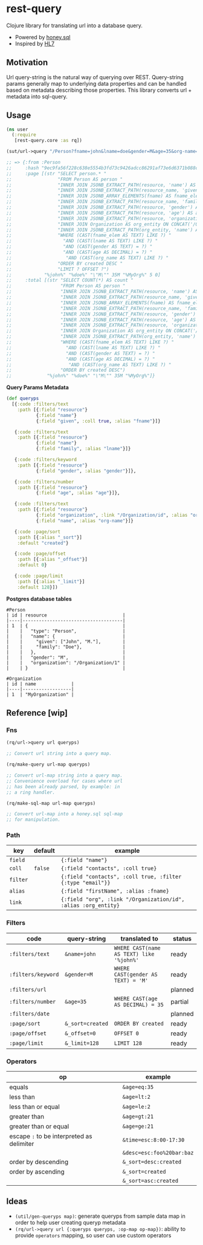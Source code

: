 # rest-query

Clojure library for translating url into a database query. 

- Powered by [honey.sql](https://github.com/seancorfield/honeysql)
- Inspired by [HL7](https://www.hl7.org/fhir/search.html)

## Motivation

Url query-string is the natural way of querying over REST. Query-string params generally map to underlying data properties and can be handled based on metadata describing those properties. This library converts url + metadata into sql-query.

## Usage

```clojure
(ns user
  (:require
   [rest-query.core :as rq])

(sut/url->query "/Person?fname=john&lname=doe&gender=M&age=35&org-name=MyOrg&_sort=desc:created&_offset=0&_limit=5" queryps)

;; => {:from :Person
;;     :hash "9ec9fa56f228c638e5554b3fd73c9426adcc86291af73e6d6371b088c5972ff7"
;;     :page [(str "SELECT person.* "
;;                 "FROM Person AS person "
;;                 "INNER JOIN JSONB_EXTRACT_PATH(resource, 'name') AS resource_name ON TRUE "
;;                 "INNER JOIN JSONB_EXTRACT_PATH(resource_name, 'given') AS fname ON TRUE "
;;                 "INNER JOIN JSONB_ARRAY_ELEMENTS(fname) AS fname_elem ON TRUE "
;;                 "INNER JOIN JSONB_EXTRACT_PATH(resource_name, 'family') AS lname ON TRUE "
;;                 "INNER JOIN JSONB_EXTRACT_PATH(resource, 'gender') AS gender ON TRUE "
;;                 "INNER JOIN JSONB_EXTRACT_PATH(resource, 'age') AS age ON TRUE "
;;                 "INNER JOIN JSONB_EXTRACT_PATH(resource, 'organization') AS org ON TRUE "
;;                 "INNER JOIN Organization AS org_entity ON CONCAT('/Organization/', org_entity.id) = CAST(org AS TEXT) "
;;                 "INNER JOIN JSONB_EXTRACT_PATH(org_entity, 'name') AS org_name ON TRUE "
;;                 "WHERE (CAST(fname_elem AS TEXT) LIKE ?) "
;;                   "AND (CAST(lname AS TEXT) LIKE ?) "
;;                   "AND (CAST(gender AS TEXT) = ?) "
;;                   "AND (CAST(age AS DECIMAL) = ?) "
;;                    "AND (CAST(org_name AS TEXT) LIKE ?) "
;;                 "ORDER BY created DESC "
;;                 "LIMIT ? OFFSET ?")
;;            "%john%" "%doe%" "\"M\"" 35M "%MyOrg%" 5 0]
;;     :total [(str "SELECT COUNT(*) AS count "
;;                  "FROM Person AS person "
;;                  "INNER JOIN JSONB_EXTRACT_PATH(resource, 'name') AS resource_name ON TRUE "
;;                  "INNER JOIN JSONB_EXTRACT_PATH(resource_name, 'given') AS fname ON TRUE "
;;                  "INNER JOIN JSONB_ARRAY_ELEMENTS(fname) AS fname_elem ON TRUE "
;;                  "INNER JOIN JSONB_EXTRACT_PATH(resource_name, 'family') AS lname ON TRUE "
;;                  "INNER JOIN JSONB_EXTRACT_PATH(resource, 'gender') AS gender ON TRUE "
;;                  "INNER JOIN JSONB_EXTRACT_PATH(resource, 'age') AS age ON TRUE "
;;                  "INNER JOIN JSONB_EXTRACT_PATH(resource, 'organization') AS org ON TRUE "
;;                  "INNER JOIN Organization AS org_entity ON CONCAT('/Organization/', org_entity.id) = CAST(org AS TEXT) "
;;                  "INNER JOIN JSONB_EXTRACT_PATH(org_entity, 'name') AS org_name ON TRUE "
;;                  "WHERE (CAST(fname_elem AS TEXT) LIKE ?) "
;;                    "AND (CAST(lname AS TEXT) LIKE ?) "
;;                    "AND (CAST(gender AS TEXT) = ?) "
;;                    "AND (CAST(age AS DECIMAL) = ?) "
;;                     "AND (CAST(org_name AS TEXT) LIKE ?) "
;;                  "ORDER BY created DESC")
;;             "%john%" "%doe%" "\"M\"" 35M "%MyOrg%"]}
```

**Query Params Metadata**

```clojure
(def queryps
  [{:code :filters/text
    :path [{:field "resource"}
           {:field "name"}
           {:field "given", :coll true, :alias "fname"}]}

   {:code :filters/text
    :path [{:field "resource"}
           {:field "name"}
           {:field "family", :alias "lname"}]}

   {:code :filters/keyword
    :path [{:field "resource"}
           {:field "gender", :alias "gender"}]},

   {:code :filters/number
    :path [{:field "resource"}
           {:field "age", :alias "age"}]},

   {:code :filters/text
    :path [{:field "resource"}
           {:field "organization", :link "/Organization/id", :alias "org"}
           {:field "name", :alias "org-name"}]}

   {:code :page/sort
    :path [{:alias "_sort"}]
    :default "created"}

   {:code :page/offset
    :path [{:alias "_offset"}]
    :default 0}

   {:code :page/limit
    :path [{:alias "_limit"}]
    :default 128}])
```

**Postgres database tables**

```
#Person
| id | resource                            |
|----|-------------------------------------|
| 1  | {                                   |
|    |   "type": "Person",                 |
|    |   "name": {                         |
|    |     "given": ["John", "M."],        |
|    |     "family": "Doe"},               |
|    |   },                                |
|    |   "gender": "M",                    |
|    |   "organization": "/Organization/1" |
|    | }                                   |

#Organization
| id | name             |
|----|------------------|
| 1  | "MyOrganization" |
```

## Reference [wip]

### Fns

``` clojure
(rq/url->query url queryps)

;; Convert url string into a query map.
```

``` clojure
(rq/make-query url-map queryps)

;; Convert url-map string into a query map. 
;; Convenience overload for cases where url 
;; has been already parsed, by example: in 
;; a ring handler.
```

``` clojure
(rq/make-sql-map url-map queryps)

;; Convert url-map into a honey.sql sql-map 
;; for manipulation.
```

### Path

| key      | default | example                                                        |
|----------|---------|----------------------------------------------------------------|
| `field`  |         | `{:field "name"}`                                              |
| `coll`   | `false` | `{:field "contacts", :coll true}`                              |
| `filter` |         | `{:field "contacts", :coll true, :filter {:type "email"}}`     |
| `alias`  |         | `{:field "firstName", :alias :fname}`                          |
| `link`   |         | `{:field "org", :link "/Organization/id", :alias :org_entity}` |

### Filters

| code               | query-string     | translated to                            | status  |
|--------------------|------------------|------------------------------------------|---------|
| `:filters/text`    | `&name=john`     | `WHERE CAST(name AS TEXT) like '%john%'` | ready   |
| `:filters/keyword` | `&gender=M`      | `WHERE CAST(gender AS TEXT) = 'M'`       | ready   |
| `:filters/url`     |                  |                                          | planned |
| `:filters/number`  | `&age=35`        | `WHERE CAST(age AS DECIMAL) = 35`        | partial |
| `:filters/date`    |                  |                                          | planned |
| `:page/sort`       | `&_sort=created` | `ORDER BY created`                       | ready   |
| `:page/offset`     | `&_offset=0`     | `OFFSET 0`                               | ready   |
| `:page/limit`      | `&_limit=128`    | `LIMIT 128`                              | ready   |

### Operators

| op                                        | example                   |
|-------------------------------------------|---------------------------|
| equals                                    | `&age=eq:35`              |
| less than                                 | `&age=lt:2`               |
| less than or equal                        | `&age=le:2`               |
| greater than                              | `&age=gt:21`              |
| greater than or equal                     | `&age=ge:21`              |
| escape `:` to be interpreted as delimiter | `&time=esc:8:00-17:30`    |
|                                           | `&desc=esc:foo%20bar:baz` |
| order by descending                       | `&_sort=desc:created`     |
| order by ascending                        | `&_sort=created`          |
|                                           | `&_sort=asc:created`      |
    

## Ideas

- `(util/gen-queryps map)`: generate queryps from sample data map in order to help user creating queryp metadata
- `(rq/url->query url {:queryps queryps, :op-map op-map})`: ability to provide `operators` mapping, so user can use custom operators 
